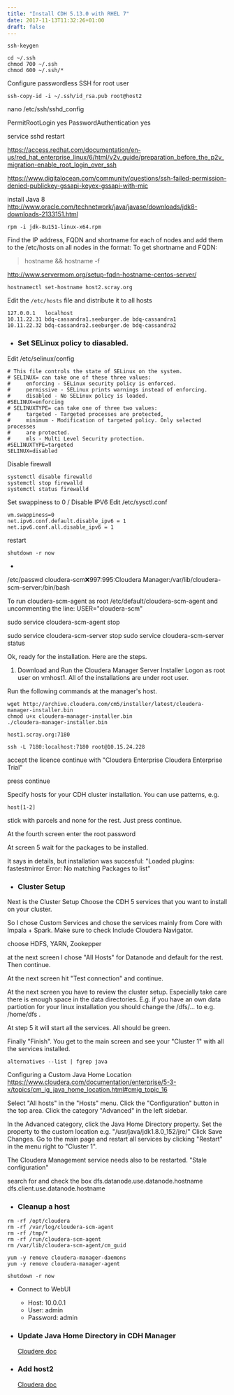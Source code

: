 ```yaml
---
title: "Install CDH 5.13.0 with RHEL 7"
date: 2017-11-13T11:32:26+01:00
draft: false 
---
```




```
ssh-keygen
```

```
cd ~/.ssh
chmod 700 ~/.ssh
chmod 600 ~/.ssh/*
```

Configure passwordless SSH for root user
```
ssh-copy-id -i ~/.ssh/id_rsa.pub root@host2
```


nano /etc/ssh/sshd_config

PermitRootLogin yes
PasswordAuthentication yes

service sshd restart


https://access.redhat.com/documentation/en-us/red_hat_enterprise_linux/6/html/v2v_guide/preparation_before_the_p2v_migration-enable_root_login_over_ssh

https://www.digitalocean.com/community/questions/ssh-failed-permission-denied-publickey-gssapi-keyex-gssapi-with-mic


install Java 8
http://www.oracle.com/technetwork/java/javase/downloads/jdk8-downloads-2133151.html
```
rpm -i jdk-8u151-linux-x64.rpm 
```

Find the IP address, FQDN and shortname for each of nodes and add them to the /etc/hosts on all nodes in the format:
<IP address> <FQDN> <shortname>
To get shortname and FQDN:
>hostname && hostname -f

http://www.servermom.org/setup-fqdn-hostname-centos-server/

```
hostnamectl set-hostname host2.scray.org

```

Edit the  ```/etc/hosts``` file and distribute it to all hosts

```
127.0.0.1   localhost
10.11.22.31 bdq-cassandra1.seeburger.de bdq-cassandra1
10.11.22.32 bdq-cassandra2.seeburger.de bdq-cassandra2
```

* ### Set SELinux policy to diasabled.

Edit /etc/selinux/config
 ```
# This file controls the state of SELinux on the system.
# SELINUX= can take one of these three values:
#     enforcing - SELinux security policy is enforced.
#     permissive - SELinux prints warnings instead of enforcing.
#     disabled - No SELinux policy is loaded.
#SELINUX=enforcing
# SELINUXTYPE= can take one of three two values:
#     targeted - Targeted processes are protected,
#     minimum - Modification of targeted policy. Only selected processes
#     are protected. 
#     mls - Multi Level Security protection.
#SELINUXTYPE=targeted 
SELINUX=disabled
```

Disable firewall

```
systemctl disable firewalld
systemctl stop firewalld
systemctl status firewalld
```

Set swappiness to 0 / Disable IPV6
Edit /etc/sysctl.conf

```
vm.swappiness=0 
net.ipv6.conf.default.disable_ipv6 = 1
net.ipv6.conf.all.disable_ipv6 = 1
```

restart
```
shutdown -r now
```

* 


/etc/passwd
cloudera-scm:x:997:995:Cloudera Manager:/var/lib/cloudera-scm-server:/bin/bash

To run cloudera-scm-agent as root
/etc/default/cloudera-scm-agent and uncommenting the line:
USER="cloudera-scm"


sudo service cloudera-scm-agent stop

sudo service cloudera-scm-server stop
sudo service cloudera-scm-server status


Ok, ready for the installation. Here are the steps.
1. Download and Run the Cloudera Manager Server Installer
Logon as root user on vmhost1. All of the installations are under root user.

Run the following commands at the manager's host.

```
wget http://archive.cloudera.com/cm5/installer/latest/cloudera-manager-installer.bin
chmod u+x cloudera-manager-installer.bin
./cloudera-manager-installer.bin
```

```
host1.scray.org:7180
```

```
ssh -L 7180:localhost:7180 root@10.15.24.228
```
accept the licence
continue with
"Cloudera Enterprise
Cloudera Enterprise Trial"

press continue

Specify hosts for your CDH cluster installation. You can use patterns, e.g.
```
host[1-2]
```

stick with parcels and none for the rest. Just press continue.

At the fourth screen enter the root password

At screen 5 wait for the packages to be installed.

It says in details, but installation was succesful:
"Loaded plugins: fastestmirror
Error: No matching Packages to list"

* ### Cluster Setup

Next is the Cluster Setup
Choose the CDH 5 services that you want to install on your cluster.

So I chose Custom Services and chose the services mainly from Core with Impala + Spark. Make sure to check Include Cloudera Navigator.

choose HDFS, YARN, Zookepper

at the next screen I chose "All Hosts" for Datanode and default for the rest. Then continue.

At the next screen hit "Test connection" and continue.

At the next screen you have to review the cluster setup. Especially take care there is enough space in the data directories. E.g. if you have an own data partiotion for your linux installation you should change the /dfs/... to e.g. /home/dfs .

At step 5 it will start all the services. All should be green.

Finally "Finish". You get to the main screen and see your "Cluster 1" with all the services installed.

```
alternatives --list | fgrep java
```

Configuring a Custom Java Home Location
https://www.cloudera.com/documentation/enterprise/5-3-x/topics/cm_ig_java_home_location.html#cmig_topic_16

Select "All hosts" in the "Hosts" menu. 
Click the "Configuration" button in the top area.
Click the category "Advanced" in the left sidebar. 

In the Advanced category, click the Java Home Directory property.
Set the property to the custom location e.g. "/usr/java/jdk1.8.0_152/jre/"
Click Save Changes.
Go to the main page and restart all services by clicking "Restart" in the menu right to "Cluster 1".

The Cloudera Management service needs also to be restarted. "Stale configuration"

search for and check the box 
dfs.datanode.use.datanode.hostname
dfs.client.use.datanode.hostname

* ### Cleanup a host

```
rm -rf /opt/cloudera
rm -rf /var/log/cloudera-scm-agent
rm -rf /tmp/*
rm -rf /run/cloudera-scm-agent
rm /var/lib/cloudera-scm-agent/cm_guid

yum -y remove cloudera-manager-daemons
yum -y remove cloudera-manager-agent

shutdown -r now
```


* Connect to WebUI

    + Host:   10.0.0.1
    + User:     admin
    + Password:     admin


* ### Update Java Home Directory in CDH Manager
    [Cloudere doc](https://www.cloudera.com/documentation/enterprise/5-3-x/topics/cm_ig_java_home_location.html#cmig_topic_16)

* ### Add host2

    [Cloudera doc](https://www.cloudera.com/documentation/enterprise/5-6-x/topics/cm_mc_adding_hosts.html)
